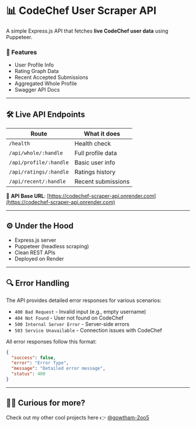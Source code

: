 # 📊 CodeChef User Scraper API

A simple Express.js API that fetches **live CodeChef user data** using Puppeteer.

### 🎯 Features

* User Profile Info
* Rating Graph Data
* Recent Accepted Submissions
* Aggregated Whole Profile
* Swagger API Docs

---

## 🛠️ Live API Endpoints

| Route                  | What it does       |
| ---------------------- | ------------------ |
| `/health`              | Health check       |
| `/api/whole/:handle`   | Full profile data  |
| `/api/profile/:handle` | Basic user info    |
| `/api/ratings/:handle` | Ratings history    |
| `/api/recent/:handle`  | Recent submissions |

🔗 **API Base URL**: [https://codechef-scraper-api.onrender.com](https://codechef-scraper-api.onrender.com)

---

## ⚙️ Under the Hood

* Express.js server
* Puppeteer (headless scraping)
* Clean REST APIs
* Deployed on Render

---

## 🔍 Error Handling

The API provides detailed error responses for various scenarios:

* `400 Bad Request` - Invalid input (e.g., empty username)
* `404 Not Found` - User not found on CodeChef
* `500 Internal Server Error` - Server-side errors
* `503 Service Unavailable` - Connection issues with CodeChef

All error responses follow this format:
```json
{
  "success": false,
  "error": "Error Type",
  "message": "Detailed error message",
  "status": 400
}
```

---

## 🧑‍💻 Curious for more?

Check out my other cool projects here 👉 [@gowtham-2oo5](https://github.com/gowtham-2oo5)

